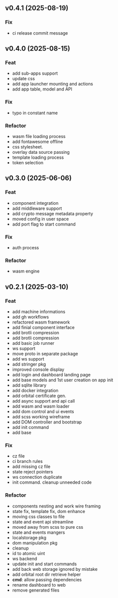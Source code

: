 ## v0.4.1 (2025-08-19)

### Fix

- ci release commit message

## v0.4.0 (2025-08-15)

### Feat

- add sub-apps support
- update css
- add app launcher mounting and actions
- add app table, model and API

### Fix

- typo in constant name

### Refactor

- wasm file loading process
- add fontawesome offline
- css stylesheet.
- overlay data source passing
- template loading process
- token selection

## v0.3.0 (2025-06-06)

### Feat

- component integration
- add middleware support
- add crypto message metadata property
- moved config in user space
- add port flag to start command

### Fix

- auth process

### Refactor

- wasm engine

## v0.2.1 (2025-03-10)

### Feat

- add machine informations
- add gh workflows
- refactored wasm framework
- add finial component interface
- add brotli compression
- add brotli compression
- add basic job runner
- ws support
- move proto in separate package
- add ws support
- add stringer pkg
- improved console display
- add login and dashboard landing page
- add base models and 1st user creation on app init
- add sqlite library
- add docker integration
- add orbital certificate gen.
- add async support and api call
- add wasm and wasm loader
- add dom control and ui events
- add scss working wireframe
- add DOM controller and bootstrap
- add init command
- add base

### Fix

- cz file
- ci branch rules
- add missing cz file
- state reject pointers
- ws connection duplicate
- init command. cleanup unneeded code

### Refactor

- components nesting and work wire framing
- state fix, template fix, dom enhance
- moving css classes to file
- state and event api streamline
- moved away from scss to pure css
- state and events mangers
- localstorage pkg
- dom manipulation pkg
- cleanup
- id to atomic uint
- ws backend
- update init and start commands
- add back web storage ignored by mistake
- add orbital root dir retrieve helper
- **cmd**: allow passing dependencies
- rename dashboard to web
- remove generated files

